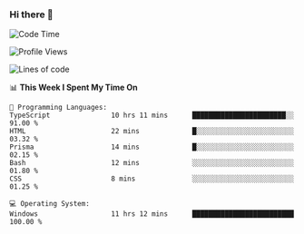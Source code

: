 ### Hi there 👋
<!--START_SECTION:waka-->
![Code Time](http://img.shields.io/badge/Code%20Time-114%20hrs%2039%20mins-blue)

![Profile Views](http://img.shields.io/badge/Profile%20Views-0-blue)

![Lines of code](https://img.shields.io/badge/From%20Hello%20World%20I%27ve%20Written-722.4%20thousand%20lines%20of%20code-blue)

📊 **This Week I Spent My Time On** 

```text
💬 Programming Languages: 
TypeScript               10 hrs 11 mins      ███████████████████████░░   91.00 % 
HTML                     22 mins             █░░░░░░░░░░░░░░░░░░░░░░░░   03.32 % 
Prisma                   14 mins             █░░░░░░░░░░░░░░░░░░░░░░░░   02.15 % 
Bash                     12 mins             ░░░░░░░░░░░░░░░░░░░░░░░░░   01.80 % 
CSS                      8 mins              ░░░░░░░░░░░░░░░░░░░░░░░░░   01.25 % 

💻 Operating System: 
Windows                  11 hrs 12 mins      █████████████████████████   100.00 % 
```


<!--END_SECTION:waka-->
<!--
**AnimeruFR/AnimeruFR** is a ✨ _special_ ✨ repository because its `README.md` (this file) appears on your GitHub profile.

Here are some ideas to get you started:

- 🔭 I’m currently working on ...
- 🌱 I’m currently learning ...
- 👯 I’m looking to collaborate on ...
- 🤔 I’m looking for help with ...
- 💬 Ask me about ...
- 📫 How to reach me: ...
- 😄 Pronouns: ...
- ⚡ Fun fact: ...
-->
